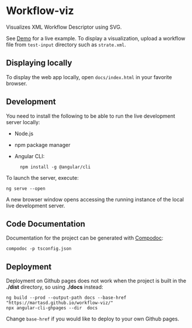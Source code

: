 # Workflow-viz

Visualizes XML Workflow Descriptor using SVG.

See [Demo](https://martasd.github.io/workflow-viz) for a live example. To display a visualization, upload a workflow file from `test-input` directory such as `strate.xml`.

## Displaying locally

To display the web app locally, open `docs/index.html` in your favorite browser.

## Development

You need to install the following to be able to run the live development server locally:

- Node.js
- npm package manager
- Angular CLI:

        npm install -g @angular/cli

To launch the server, execute:

    ng serve --open

A new browser window opens accessing the running instance of the local live development server.

## Code Documentation

Documentation for the project can be generated with [Compodoc](https://compodoc.app):

    compodoc -p tsconfig.json

## Deployment

Deployment on Github pages does not work when the project is built in the **./dist** directory, so using **./docs** instead:

    ng build --prod --output-path docs --base-href "https://martasd.github.io/workflow-viz/"
    npx angular-cli-ghpages --dir  docs

Change `base-href` if you would like to deploy to your own Github pages.
